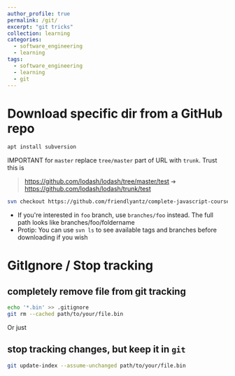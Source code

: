 ```yaml
---
author_profile: true
permalink: /git/
excerpt: "git tricks"
collection: learning
categories:
  - software_engineering
  - learning
tags:
  - software_engineering
  - learning
  - git
---
```


# Download specific dir from a GitHub repo

```sh
apt install subversion
```

IMPORTANT for `master` replace `tree/master` part of URL with `trunk`. Trust this is 

> https://github.com/lodash/lodash/tree/master/test ➜
> https://github.com/lodash/lodash/trunk/test

```sh
svn checkout https://github.com/friendlyantz/complete-javascript-course/trunk/07-Pig-Game/
```

- If you're interested in `foo` branch, use `branches/foo` instead. The full path looks like branches/foo/foldername
- Protip: You can use `svn ls` to see available tags and branches before downloading if you wish

# GitIgnore / Stop tracking

## completely remove file from git tracking
```sh
echo '*.bin' >> .gitignore
git rm --cached path/to/your/file.bin
```

Or just 
## stop tracking changes, but keep it in `git`
```sh
git update-index --assume-unchanged path/to/your/file.bin
```

